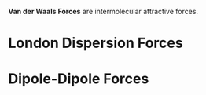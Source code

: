 **Van der Waals Forces** are intermolecular attractive forces.

# London Dispersion Forces

# Dipole-Dipole Forces